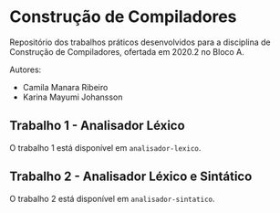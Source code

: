 # Construção de Compiladores

Repositório dos trabalhos práticos desenvolvidos para a disciplina de Construção de Compiladores, ofertada em 2020.2 no Bloco A.

Autores: 
- Camila Manara Ribeiro
- Karina Mayumi Johansson

## Trabalho 1 - Analisador Léxico

O trabalho 1 está disponível em `analisador-lexico`.

## Trabalho 2 - Analisador Léxico e Sintático

O trabalho 2 está disponível em `analisador-sintatico`.
